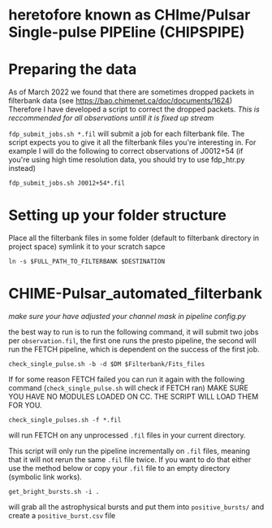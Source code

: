 # heretofore known as CHIme/Pulsar Single-pulse PIPEline (CHIPSPIPE)
# Preparing the data
As of March 2022 we found that there are sometimes dropped packets in filterbank data (see https://bao.chimenet.ca/doc/documents/1624)
Therefore I have developed a script to correct the dropped packets. _This is reccommended for all observations untill it is fixed up stream_

`fdp_submit_jobs.sh *.fil` will submit a job for each filterbank file. The script expects you to give it all the filterbank files you're interesting in. For example I will do the following to correct observations of J0012+54 (if you're using high time resolution data, you should try to use fdp_htr.py instead)


`fdp_submit_jobs.sh J0012+54*.fil` 

# Setting up your folder structure
Place all the filterbank files in some folder (default to filterbank directory in project space)
symlink it to your scratch sapce

`ln -s $FULL_PATH_TO_FILTERBANK $DESTINATION`

# CHIME-Pulsar_automated_filterbank
*make sure your have adjusted your channel mask in pipeline config.py*

the best way to run is to run the following command, it will submit two jobs per `observation.fil`, the first one runs the presto pipeline, the second will run the FETCH pipeline, which is dependent on the success of the first job.

`check_single_pulse.sh -b -d $DM $Filterbank/Fits_files`


If for some reason FETCH failed you can run it again with the following command (`check_single_pulse.sh` will check if FETCH ran)
MAKE SURE YOU HAVE NO MODULES LOADED ON CC. THE SCRIPT WILL LOAD THEM FOR YOU.


`check_single_pulses.sh -f *.fil` 

will run FETCH on any unprocessed `.fil` files in your current directory.

This script will only run the pipeline incrementally on `.fil` files, meaning that it will not rerun the same `.fil` file twice. If you want to do that either use the method below or copy your `.fil` file to an empty directory (symbolic link works).

`get_bright_bursts.sh -i .`

will grab all the astrophysical bursts and put them into `positive_bursts/` and create a `positive_burst.csv` file

